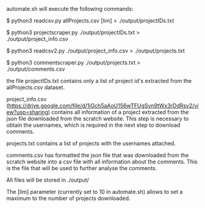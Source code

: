 automate.sh will execute the following commands:

$ python3 readcsv.py allProjects.csv [lim] > ./output/projectIDs.txt

$ python3 projectscraper.py ./output/projectIDs.txt > ./output/project_info.csv 

$ python3 readcsv2.py ./output/project_info.csv > ./output/projects.txt

$ python3 commentscraper.py ./output/projects.txt > ./output/comments.csv

the file projectIDs.txt contains only a list of project id's extracted from the allProjects.csv dataset.

project_info.csv (https://drive.google.com/file/d/1iGch5aAoU156wTFUgSvn9tWx3rDdRsy2/view?usp=sharing) contains all information of a project extracted from the json file downloaded from the scratch website. 
This step is necessary to obtain the usernames, which is required in the next step to download comments.

projects.txt contains a list of projects with the usernames attached.

comments.csv has formatted the json file that was downloaded from the scratch website into a csv file with all information about the comments. 
This is the file that will be used to further analyse the comments.

All files will be stored in ./output/ 

The [lim] parameter (currently set to 10 in automate.sh) allows to set a maximum to the number of projects downloaded.
